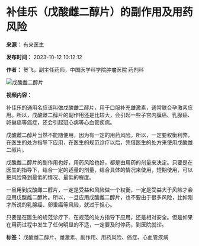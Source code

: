 # 补佳乐（戊酸雌二醇片）的副作用及用药风险

**来源：** 有来医生

**发布时间：** 2023-10-12 10:12:12

**作者：** 贺飞，副主任药师，中国医学科学院肿瘤医院 药剂科

![戊酸雌二醇片](https://file.youlai.cn/cnkfile1/M02/86/21/B84EC87C116B6A2897140E93A1D18621.jpeg?x-oss-process=image/resize,w_360,m_lfit)

**视频内容：**

补佳乐的通用名应该叫做戊酸雌二醇片，用于口服补充雌激素，通常联合孕激素应用。所以，戊酸雌二醇片的副作用还是比较大，会引起一些子宫内膜癌、乳腺癌、卵巢癌等癌症，还会引起冠心病等心血管疾病。

戊酸雌二醇片当然不能随便用，因为有一定的用药风险。所以，一定要权衡利弊，在医生的处方指导下应用，在医生的规范诊疗以后，凭借医生的处方来使用戊酸雌二醇片。

戊酸雌二醇片的副作用也好，用药风险也好，都是由用药的剂量来决定。只要是在医生的指导下，结合一定的适量的剂量，结合具体的情况来使用，短期使用，可以把风险降到最低的情况、最低的程度。

一旦用到戊酸雌二醇片，一定是受益和风险做一个权衡，一定是受益大于风险才会应用戊酸雌二醇片。所以，一旦应用戊酸雌二醇片，也不要由于很多风险，比如刚才所说的乳腺癌、卵巢癌等风险，就过于担心。

只要是在医生的规范诊疗下、在规范的处方指导下应用，还是相对安全。但是如果在用药过程中发生了任何明显的不适，一定要及时停药，到医院就诊。

**标签：** 戊酸雌二醇片、雌激素、副作用、用药风险、癌症、心血管疾病
